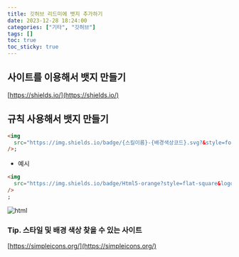 ```yaml
---
title: 깃허브 리드미에 뱃지 추가하기
date: 2023-12-28 18:24:00
categories: ["기타", "깃허브"]
tags: []
toc: true
toc_sticky: true
---
```


## 사이트를 이용해서 뱃지 만들기

[https://shields.io/](https://shields.io/)

## 규칙 사용해서 뱃지 만들기

```html
<img
  src="https://img.shields.io/badge/{스킬이름}-{배경색상코드}.svg?&style=for-the-badge&logo={로고이름}&logoColor={로고색상}"
/>;
```

- 예시

```html
<img
  src="https://img.shields.io/badge/Html5-orange?style=flat-square&logo=html5&logoColor=white"
/>
;
```

![html](https://img.shields.io/badge/Html5-orange?style=flat-square&logo=html5&logoColor=white)

### Tip. 스타일 및 배경 색상 찾을 수 있는 사이트

[https://simpleicons.org/](https://simpleicons.org/)

